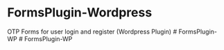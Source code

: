 # FormsPlugin-Wordpress
OTP Forms for user login and register (Wordpress Plugin)
#   F o r m s P l u g i n - W P  
 #   F o r m s P l u g i n - W P  
 